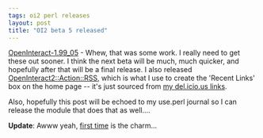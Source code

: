 ```yaml
---
tags: oi2 perl releases
layout: post
title: "OI2 beta 5 released"
---
```




<a href="http://search.cpan.org/~cwinters/OpenInteract-1.99_05/">OpenInteract-1.99_05</a> - Whew, that was some work. I really need to get these out sooner. I think the next beta will be much, much quicker, and hopefully after that will be a final release. I also released <a href="http://search.cpan.org/~cwinters/OpenInteract2-Action-RSS-0.03/">OpenInteract2::Action::RSS</a>, which is what I use to create the 'Recent Links' box on the home page -- it's just sourced from <a href="http://del.icio.us/cwinters">my del.icio.us links</a>.

<p>Also, hopefully this post will be echoed to my use.perl journal so I can release the module that does that as well....</p>

<p><b>Update</b>: Awww yeah, <a href="http://use.perl.org/~lachoy/journal/22161">first time</a> is the charm...</p>


